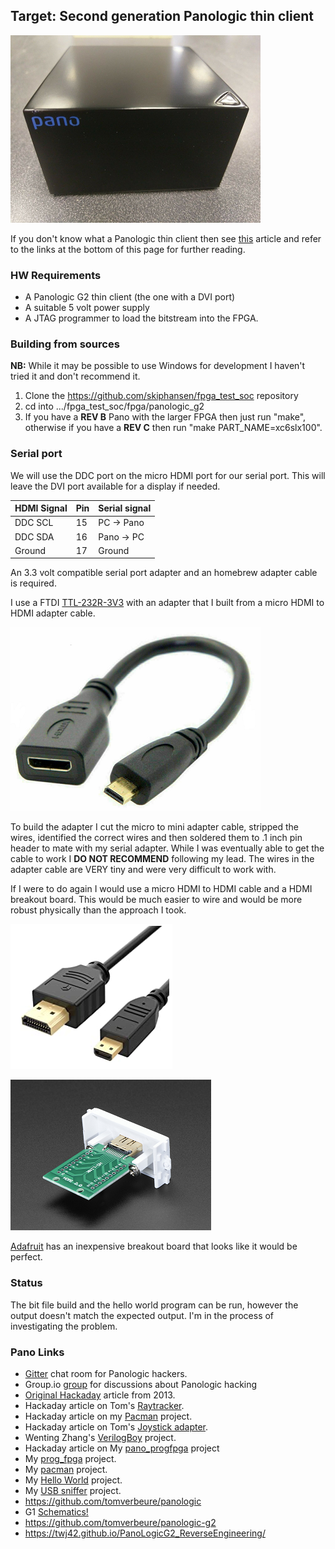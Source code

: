 ## Target: Second generation Panologic thin client

![](./assets/pano.png) 

If you don't know what a Panologic thin client then see [this](https://hackaday.com/2013/01/11/ask-hackaday-we-might-have-some-fpgas-to-hack/) 
article and refer to the links at the bottom of this page for further reading.

### HW Requirements

* A Panologic G2 thin client (the one with a DVI port)
* A suitable 5 volt power supply
* A JTAG programmer to load the bitstream into the FPGA.

### Building from sources

**NB:** While it may be possible to use Windows for development I haven't 
tried it and don't recommend it.

1. Clone the https://github.com/skiphansen/fpga_test_soc repository
2. cd into .../fpga_test_soc/fpga/panologic_g2
3. If you have a **REV B** Pano with the larger FPGA then just run "make", 
   otherwise if you have a **REV C** then run "make PART_NAME=xc6slx100".

### Serial port 

We will use the DDC port on the micro HDMI port for our serial port.  This
will leave the DVI port available for a display if needed. 

| HDMI Signal | Pin   | Serial signal |
| ----------- | ----- | ------------- |
| DDC SCL     |  15   |   PC -> Pano  |
| DDC SDA     |  16   |   Pano -> PC  |
| Ground      |  17   |   Ground      |

An 3.3 volt compatible serial port adapter and an homebrew adapter cable is 
required.  

I use a FTDI [TTL-232R-3V3](https://www.digikey.com/product-detail/en/ftdi-future-technology-devices-international-ltd/TTL-232R-3V3/768-1015-ND/1836393)
with an adapter that I built from a micro HDMI to HDMI adapter cable.

![](./assets/micro_hdmi_adapter.png) 

To build the adapter I cut the micro to mini adapter cable, stripped the wires, 
identified the correct wires and then soldered them to .1 inch pin header to
mate with my serial adapter.  While I was eventually able to get the cable to 
work I **DO NOT RECOMMEND** following my lead.  The wires in the adapter cable 
are VERY tiny and were very difficult to work with.

If I were to do again I would use a micro HDMI to HDMI cable and a HDMI breakout 
board.  This would be much easier to wire and would be more robust physically 
than the approach I took.

![](./assets/micro_hdmi_cable.png) 

![](./assets/hdmi_adapter.png) 

[Adafruit](https://www.adafruit.com/product/3121) has an inexpensive breakout 
board that looks like it would be perfect.


### Status

The bit file build and the hello world program can be run, however the output 
doesn't match the expected output. I'm in the process of investigating the
problem.

### Pano Links

- [Gitter](https://gitter.im/panologic/community) chat room for Panologic hackers.
- Group.io [group](https://groups.io/g/panohackers/topics) for discussions about Panologic hacking 
- [Original Hackaday](https://hackaday.com/2013/01/11/ask-hackaday-we-might-have-some-fpgas-to-hack/) article from 2013.  
- Hackaday article on Tom's [Raytracker](https://hackaday.com/2018/12/07/racing-the-beam-on-a-thin-client-in-fpgas/).  
- Hackaday article on my [Pacman](https://hackaday.com/2019/01/11/pac-man-fever-comes-to-the-pano-logic-fpga/) project.  
- Hackaday article on Tom's [Joystick adapter](https://hackaday.com/2019/02/11/two-joysticks-talk-to-fpga-arcade-game-over-a-vga-cable/).  
- Wenting Zhang's [VerilogBoy](https://github.com/zephray/VerilogBoy) project.
- Hackaday article on My [pano_progfpga](https://hackaday.com/2019/04/19/pano-logic-fgpa-hacking-just-got-easier/) project
- My [prog_fpga](https://github.com/skiphansen/pano_progfpga) project.
- My [pacman](https://github.com/skiphansen/pano_man) project.
- My [Hello World](https://github.com/skiphansen/pano_hello_g1) project.
- My [USB sniffer](https://github.com/skiphansen/usb_sniffer/blob/master/fpga/panologic_g2/README.md) project.
- https://github.com/tomverbeure/panologic
- G1 [Schematics!](https://github.com/twj42/PanoLogicG2_ReverseEngineering/blob/master/files/G1_Schematics.zip)
- https://github.com/tomverbeure/panologic-g2
- https://twj42.github.io/PanoLogicG2_ReverseEngineering/

